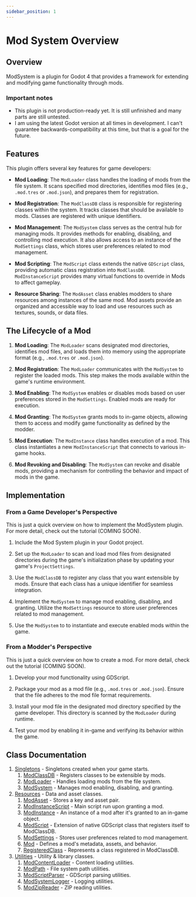 ```yaml
---
sidebar_position: 1
---
```


# Mod System Overview

## Overview

ModSystem is a plugin for Godot 4 that provides a framework for extending and modifying game functionality through mods.

### Important notes

- This plugin is not production-ready yet. It is still unfinished and many parts are still untested.
- I am using the latest Godot version at all times in development. I can't guarantee backwards-compatibility at this time, but that is a goal for the future.

## Features

This plugin offers several key features for game developers:

- **Mod Loading**: The `ModLoader` class handles the loading of mods from the file system. It scans specified mod directories, identifies mod files (e.g., `.mod.tres` or `.mod.json`), and prepares them for registration.

- **Mod Registration**: The `ModClassDB` class is responsible for registering classes within the system. It tracks classes that should be available to mods. Classes are registered with unique identifiers.

- **Mod Management**: The `ModSystem` class serves as the central hub for managing mods. It provides methods for enabling, disabling, and controlling mod execution. It also allows access to an instance of the `ModSettings` class, which stores user preferences related to mod management.

- **Mod Scripting**: The `ModScript` class extends the native `GDScript` class, providing automatic class registration into `ModClassDB`. `ModInstanceScript` provides many virtual functions to override in Mods to affect gameplay.

- **Resource Sharing**: The `ModAsset` class enables modders to share resources among instances of the same mod. Mod assets provide an organized and accessible way to load and use resources such as textures, sounds, or data files.


## The Lifecycle of a Mod

1. **Mod Loading**: The `ModLoader` scans designated mod directories, identifies mod files, and loads them into memory using the appropriate format (e.g., `.mod.tres` or `.mod.json`).

2. **Mod Registration**: The `ModLoader` communicates with the `ModSystem` to register the loaded mods. This step makes the mods available within the game's runtime environment.

3. **Mod Enabling**: The `ModSystem` enables or disables mods based on user preferences stored in the `ModSettings`. Enabled mods are ready for execution.

4. **Mod Granting**: The `ModSystem` grants mods to in-game objects, allowing them to access and modify game functionality as defined by the modder.

5. **Mod Execution**: The `ModInstance` class handles execution of a mod. This class instantiates a new `ModInstanceScript` that connects to various in-game hooks.

6. **Mod Revoking and Disabling**: The `ModSystem` can revoke and disable mods, providing a mechanism for controlling the behavior and impact of mods in the game.


## Implementation

### From a Game Developer's Perspective

This is just a quick overview on how to implement the ModSystem plugin. For more detail, check out the tutorial (COMING SOON).

1. Include the Mod System plugin in your Godot project.

2. Set up the `ModLoader` to scan and load mod files from designated directories during the game's initialization phase by updating your game's `ProjectSettings`.

3. Use the `ModClassDB` to register any class that you want extensible by mods. Ensure that each class has a unique identifier for seamless integration.

4. Implement the `ModSystem` to manage mod enabling, disabling, and granting. Utilize the `ModSettings` resource to store user preferences related to mod management.

5. Use the `ModSystem` to to instantiate and execute enabled mods within the game.

### From a Modder's Perspective

This is just a quick overview on how to create a mod. For more detail, check out the tutorial (COMING SOON).

1. Develop your mod functionality using GDScript.

2. Package your mod as a mod file (e.g., `.mod.tres` or `.mod.json`). Ensure that the file adheres to the mod file format requirements.

3. Install your mod file in the designated mod directory specified by the game developer. This directory is scanned by the `ModLoader` during runtime.

4. Test your mod by enabling it in-game and verifying its behavior within the game.



## Class Documentation

1. [Singletons](/docs/api/singletons) -  Singletons created when your game starts.
	1. [ModClassDB](/docs/api/singletons/mod-class-db) - Registers classes to be extensible by mods.
	2. [ModLoader](/docs/api/singletons/mod-loader) - Handles loading mods from the file system.
	3. [ModSystem](/docs/api/singletons/mod-system) - Manages mod enabling, disabling, and granting.
2. [Resources](/docs/api/resources/) - Data and asset classes.
	1. [ModAsset](/docs/api/resources/mod_asset) - Stores a key and asset pair.
	2. [ModInstanceScript](/docs/api/resources/mod_instance_script) - Main script run upon granting a mod.
	3. [ModInstance](/docs/api/resources/mod_instance) - An instance of a mod after it's granted to an in-game object.
	4. [ModScript](/docs/api/resources/mod_script) - Extension of native GDScript class that registers itself to ModClassDB.
	5. [ModSettings](/docs/api/resources/mod_settings) - Stores user preferences related to mod management.
	6. [Mod](/docs/api/resources/mod) - Defines a mod's metadata, assets, and behavior.
	7. [RegisteredClass](/docs/api/resources/registered_class) - Represents a class registered in ModClassDB.
3. [Utilities](/docs/api/utilities/) - Utility & library classes.
   1. [ModContentLoader](/docs/api/utilities/mod-content-loader) - Content loading utilities.
   2. [ModPath](/docs/api/utilities/mod-path) - File system path utilities.
   3. [ModScriptParser](/docs/api/utilities/mod-script-parser) - GDScript parsing utilities.
   4. [ModSystemLogger](/docs/api/utilities/mod-system-logger) - Logging utilities.
   5. [ModZipReader](/docs/api/utilities/mod-zip-reader) - ZIP reading utilities.